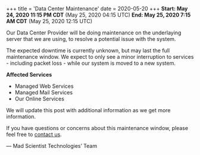 +++
title = 'Data Center Maintenance'
date = 2020-05-20
+++
**Start: May 24, 2020 11:15 PM CDT** (May 25, 2020 04:15 UTC)
**End: May 25, 2020 7:15 AM CDT** (May 25, 2020 12:15 UTC)

Our Data Center Provider will be doing maintenance on the underlaying server that we are using, to resolve a potential issue with the system.

The expected downtime is currently unknown, but may last the full maintenance window. We expect to only see a minor interruption to services - including packet loss - while our system is moved to a new system.

**Affected Services**

* Managed Web Services
* Managed Mail Services
* Our Online Services

We will update this post with additional information as we get more information.

If you have questions or concerns about this maintenance window, please feel free to [contact us](https://madscitech.com/about/contact/).

&mdash; Mad Scientist Technologies’ Team